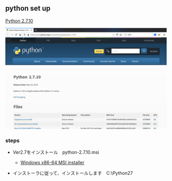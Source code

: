 ## python set up

[Python 2.7.10](https://www.python.org/downloads/release/python-2710/)

![python](image/python/python.png)

### steps
- Ver2.7をインストール　python-2.7.10.msi
    - [Windows x86-64 MSI installer](https://www.python.org/ftp/python/2.7.10/python-2.7.10.amd64.msi)

- インストーラに従って、インストールします　C:\Python27
